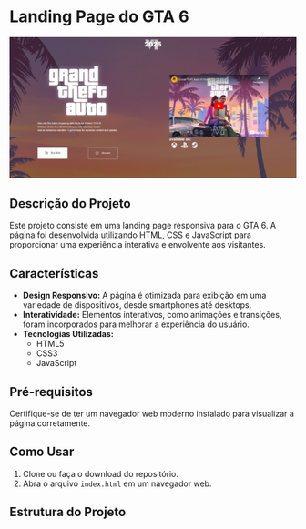 # Landing Page do GTA 6
![GTA 6](assets/img/cover.jpeg)
## Descrição do Projeto
Este projeto consiste em uma landing page responsiva para o GTA 6. A página foi desenvolvida utilizando HTML, CSS e JavaScript para proporcionar uma experiência interativa e envolvente aos visitantes.

## Características
- **Design Responsivo:** A página é otimizada para exibição em uma variedade de dispositivos, desde smartphones até desktops.
- **Interatividade:** Elementos interativos, como animações e transições, foram incorporados para melhorar a experiência do usuário.
- **Tecnologias Utilizadas:**
  - HTML5
  - CSS3
  - JavaScript

## Pré-requisitos
Certifique-se de ter um navegador web moderno instalado para visualizar a página corretamente.

## Como Usar
1. Clone ou faça o download do repositório.
2. Abra o arquivo `index.html` em um navegador web.

## Estrutura do Projeto
